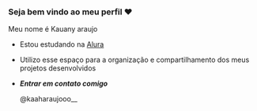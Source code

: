 ### Seja bem vindo ao meu perfil ❤️

Meu nome é Kauany araujo

- Estou estudando na [Alura](https://www.alura.com.br)
- Utilizo esse espaço para a organização e compartilhamento dos meus projetos desenvolvidos

- ***Entrar em contato comigo***

  @kaaharaujooo__
